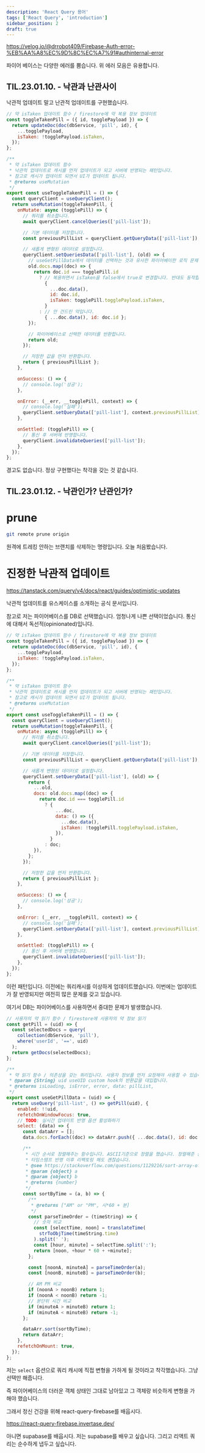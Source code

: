 ```yaml
---
description: 'React Query 용어'
tags: ['React Query', 'introduction']
sidebar_position: 2
draft: true
---
```


https://velog.io/@drrobot409/Firebase-Auth-error-%EB%AA%A8%EC%9D%8C%EC%A7%91#authinternal-error

파이어 베이스는 다양한 에러를 뿜습니다. 위 에러 모음은 유용합니다.

## TIL.23.01.10. - 낙관과 난관사이

낙관적 업데이트 말고 난관적 업데이트를 구현했습니다.

```js
// 약 isTaken 업데이트 함수 / firestore에 약 복용 정보 업데이트
const toggleTakenPill = ({ id, togglePayload }) => {
  return updateDoc(doc(dbService, 'pill', id), {
    ...togglePayload,
    isTaken: !togglePayload.isTaken,
  });
};

/**
 * 약 isTaken 업데이트 함수
 * 낙관적 업데이트로 캐시를 먼저 업데이트가 되고 서버에 반영되는 패턴입니다.
 * 참고로 캐시가 업데이트 되면서 UI가 업데이트 됩니다.
 * @returns useMutation
 */
export const useToggleTakenPill = () => {
  const queryClient = useQueryClient();
  return useMutation(toggleTakenPill, {
    onMutate: async (togglePill) => {
      // 쿼리를 취소합니다.
      await queryClient.cancelQueries(['pill-list']);

      // 기본 데이터를 저장합니다.
      const previousPillList = queryClient.getQueryData(['pill-list']);

      // 새롭게 변형된 데이터로 설정합니다.
      queryClient.setQueriesData(['pill-list'], (old) => {
        // useGetPillData에서 데이터를 선택하는 것과 유사한 파이어베이한 로직 문제입니다
        old.docs.map((doc) => {
          return doc.id === togglePill.id
            ? // 복용하면서 isTaken을 false에서 true로 변경합니다. 반대도 동작합니다.
              {
                ...doc.data(),
                id: doc.id,
                isTaken: togglePill.togglePayload.isTaken,
              }
            : // 안 건드린 약입니다.
              { ...doc.data(), id: doc.id };
        });

        // 파이어베이스로 선택한 데이터를 반환합니다.
        return old;
      });

      // 저장한 값을 먼저 반환합니다.
      return { previousPillList };
    },

    onSuccess: () => {
      // console.log('성공');
    },

    onError: (__err, __togglePill, context) => {
      // console.log('실패');
      queryClient.setQueryData(['pill-list'], context.previousPillList);
    },

    onSettled: (togglePill) => {
      // 통신 후 서버에 반영합니다.
      queryClient.invalidateQueries(['pill-list']);
    },
  });
};
```

경고도 없습니다. 정상 구현했다는 착각을 갖는 것 같습니다.

## TIL.23.01.12. - 낙관인가? 난관인가?

# prune

```sh
git remote prune origin
```

원격에 트레킹 안하는 브랜치를 삭제하는 명령입니다. 오늘 처음봤습니다.

# 진정한 낙관적 업데이트

https://tanstack.com/query/v4/docs/react/guides/optimistic-updates

낙관적 업데이트를 유스케이스를 소개하는 공식 문서입니다.

참고로 저는 파이어베이스를 DB로 선택했습니다. 엄청나게 나쁜 선택이었습니다. 통신에 대해서 독선적(opinionated)입니다.

```js
// 약 isTaken 업데이트 함수 / firestore에 약 복용 정보 업데이트
const toggleTakenPill = ({ id, togglePayload }) => {
  return updateDoc(doc(dbService, 'pill', id), {
    ...togglePayload,
    isTaken: !togglePayload.isTaken,
  });
};

/**
 * 약 isTaken 업데이트 함수
 * 낙관적 업데이트로 캐시를 먼저 업데이트가 되고 서버에 반영되는 패턴입니다.
 * 참고로 캐시가 업데이트 되면서 UI가 업데이트 됩니다.
 * @returns useMutation
 */
export const useToggleTakenPill = () => {
  const queryClient = useQueryClient();
  return useMutation(toggleTakenPill, {
    onMutate: async (togglePill) => {
      // 쿼리를 취소합니다.
      await queryClient.cancelQueries(['pill-list']);

      // 기본 데이터를 저장합니다.
      const previousPillList = queryClient.getQueryData(['pill-list']);

      // 새롭게 변형된 데이터로 설정합니다.
      queryClient.setQueryData(['pill-list'], (old) => {
        return {
          ...old,
          docs: old.docs.map((doc) => {
            return doc.id === togglePill.id
              ? {
                  ...doc,
                  data: () => ({
                    ...doc.data(),
                    isTaken: !togglePill.togglePayload.isTaken,
                  }),
                }
              : doc;
          }),
        };
      });

      // 저장한 값을 먼저 반환합니다.
      return { previousPillList };
    },

    onSuccess: () => {
      // console.log('성공');
    },

    onError: (__err, __togglePill, context) => {
      // console.log('실패');
      queryClient.setQueryData(['pill-list'], context.previousPillList);
    },

    onSettled: (togglePill) => {
      // 통신 후 서버에 반영합니다.
      queryClient.invalidateQueries(['pill-list']);
    },
  });
};
```

이런 패턴입니다. 이전에는 쿼리캐시를 이상하게 업데이트했습니다. 이번에는 업데이트가 잘 반영되지만 여전히 많은 문제를 갖고 있습니다.

여기서 DB는 파이어베이스를 사용하면서 중대한 문제가 발생했습니다.

```js
// 사용자의 약 읽기 함수 / firestore에 사용자의 약 정보 읽기
const getPill = (uid) => {
  const selectedDocs = query(
    collection(dbService, 'pill'),
    where('userId', '==', uid)
  );
  return getDocs(selectedDocs);
};

/**
 * 약 읽기 함수 / 의존성을 갖는 쿼리입니다. 사용자 정보를 먼저 요청해야 사용할 수 있습니다.
 * @param {String} uid useUID custom hook의 반환값을 대입합니다.
 * @returns isLoading, isError, error, data: pillList,
 */
export const useGetPillData = (uid) => {
  return useQuery('pill-list', () => getPill(uid), {
    enabled: !!uid,
    refetchOnWindowFocus: true,
    // TODO: 실시간 업데이트 반영 옵션 활성화하기
    select: (data) => {
      const dataArr = [];
      data.docs.forEach((doc) => dataArr.push({ ...doc.data(), id: doc.id }));

      /**
       * 시간 순서로 정렬해주는 함수입니다. ASCII기준으로 정렬을 했습니다. 정렬해준 상태로 내보내줍니다.
       * 타임스탬프 반영 이후 리팩토링 해도 괜찮습니다.
       * @see https://stackoverflow.com/questions/1129216/sort-array-of-objects-by-string-property-value
       * @param {object} a
       * @param {object} b
       * @returns {number}
       */
      const sortByTime = (a, b) => {
        /**
         * @returns ["AM" or "PM", 시*60 + 분]
         */
        const parseTimeOrder = (timeString) => {
          // 숫자 비교
          const [selectTime, noon] = translateTime(
            strToObjTime(timeString.time)
          ).split(' ');
          const [hour, minute] = selectTime.split(':');
          return [noon, +hour * 60 + +minute];
        };

        const [noonA, minuteA] = parseTimeOrder(a);
        const [noonB, minuteB] = parseTimeOrder(b);

        // AM PM 비교
        if (noonA > noonB) return 1;
        if (noonA < noonB) return -1;
        // 분단위 시간 비교
        if (minuteA > minuteB) return 1;
        if (minuteA < minuteB) return -1;
      };

      dataArr.sort(sortByTime);
      return dataArr;
    },
    refetchOnMount: true,
  });
};
```

저는 `select` 옵션으로 쿼리 캐시에 직접 변형을 가하게 될 것이라고 착각했습니다. 그냥 선택만 해줍니다.

즉 파이어베이스의 더러운 객체 상태인 그대로 남아있고 그 객체랑 비슷하게 변형을 가해야 했습니다.

그래서 정신 건강을 위해 react-query-firebase를 배웁시다.

https://react-query-firebase.invertase.dev/

아니면 supabase를 배웁시다. 저는 supabase를 배우고 싶습니다. 그리고 리액트 쿼리는 순수하게 냅두고 싶습니다.
